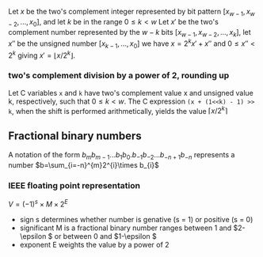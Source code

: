 Let $x$ be the two's complement integer represented by bit pattern $[x_{w-1}, x_{w-2}, ..., x_{0}]$, and let $k$ be in the range $0\leq k < w$ Let $x'$ be the two's complement number represented by the $w-k$ bits $[x_{w-1}, x_{w-2}, ..., x_{k}]$, let $x''$ be the unsigned number $[x_{k-1}, ..., x_{0}]$ we have $x=2^{k}x'+x''$ and $0\leq x'' < 2^{k}$ giving $x'=⌊x/2^{k}⌋$. 

### two's complement division by a power of 2, rounding up
Let C variables `x` and `k` have two's complement value x and unsigned value k, respectively, such that $0\leq k < w$. The C expression `(x + (1<<k) - 1) >> k`, when the shift is performed arithmetically, yields the value $⌈x/2^{k}⌉$

## Fractional binary numbers
A notation of the form $b_{m}b_{m-1}...b_{1}b_{0}.b_{-1}b_{-2}...b_{-n+1}b_{-n}$ represents a number $b=\sum_{i=-n}^{m}2^{i}\times b_{i}$

### IEEE floating point representation
$V=(-1)^{s}\times M \times 2^{E}$
- sign s determines whether number is genative (s = 1) or positive (s = 0)
- significant M is a fractional binary number ranges between 1 and $2-\epsilon $ or between 0 and $1-\epsilon $
- exponent E weights the value by a power of 2
